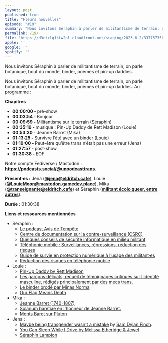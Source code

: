 ```yaml
---
layout: post
published: true
title: "Fleurs nouvelles"
episode: "#19"
summary: "Nous invitons Séraphin à parler de militantisme de terrain, on parle botanique, bout du monde, binder, poèmes et pin-up daddies."
permalink: /19/
file: 'https://d3ctxlq1ktw2nl.cloudfront.net/staging/2023-6-2/337757358-22050-1-1653940b0b965.m4a'
apple: ''
google: ''
spotify: ''
---
```

<p>Nous invitons Séraphin à parler de militantisme de terrain, on parle botanique, bout du monde, binder, poèmes et pin-up daddies.</p>

<!--more-->


<p>Nous invitons Séraphin à parler de militantisme de terrain, on parle botanique, bout du monde, binder, poèmes et pin-up daddies. Au programme :</p>

<p><strong>Chapitres</strong></p>
<ul>
  <li><strong>00:00:00 - </strong>pré-show</li>
  <li><strong>00:03:54 - </strong>Bonjour</li>
  <li><strong>00:09:59 - </strong>Militantisme sur le terrain (Séraphin)</li>
  <li><strong>00:35:19 - </strong>musique : Pin-Up Daddy de Rett Madison (Louie)</li>
  <li><strong>00:53:30 - </strong>Jeanne Barret (Mika)</li>
  <li><strong>01:13:25 - </strong>Survivre l’été avec un binder (Louie)</li>
  <li><strong>01:19:00 - </strong>Peut-être qu’être trans n’était pas une erreur (Jena)</li>
  <li><strong>01:27:57 - </strong>post-show</li>
  <li><strong>01:30:38 - </strong>EOF</li>
</ul>

<p>Notre  compte Fediverse / Mastodon : <a href="https://podcasts.social/@unpodcasttrans"><strong>https://podcasts.social/@unpodcasttrans</strong></a>.</p>

<p><strong>Présent·es :</strong> 
Jena (<a href="https://eldritch.cafe/@jena"><strong>@jena@eldritch.cafe</strong></a>), 
Louie (<a href="https://mastodon.gamedev.place/@LouieMoon"><strong>@LouieMoon@mastodon.gamedev.place</strong></a>),  
Mika (<a href="https://eldritch.cafe/@transeignante"><strong>@transeignante@eldritch.cafe</strong></a>) et
Séraphin (<a href="https://linktr.ee/avisdetempete"><strong>militant écolo queer, entre autres</strong></a>).</p> 

<p><strong>Durée :</strong> 01:30:38</p>

<p><strong>Liens et ressources mentionnées</strong></p>
<ul>
  <li>Séraphin :
   <ul>
     <li><a href="https://linktr.ee/avisdetempete">Le podcast Avis de Tempête</a></li>
     <li><a href="https://www.csrc.link/fr/">Centre de documentation sur la contre-surveillance (CSRC)</a></li>
     <li><a href="https://www.instagram.com/p/Cpr-jVdASSX/">Quelques conseils de sécurité informatique en milieu militant</a></li>
     <li><a href="https://infokiosques.net/IMG/pdf/_7_janvier_2023__telephonie_et_securite_numerique-36pa5-fil.pdf">Téléphonie mobile : Surveillances, répressions, réduction des risques</a></li>
     <li><a href="https://mars-infos.org/IMG/pdf/guidenum.pdf">Guide de survie en protection numérique à l’usage des militant·es</a></li>
     <li><a href="https://telmob.0id.org/fr:accueil">Réduction des risques en téléphonie mobile</a></li>
   </ul>
  </li>
  <li>Louie :
    <ul>
      <li><a href="https://youtu.be/if12qjITsFU">Pin-Up Daddy by Rett Madison</a></li>
      <li><a href="https://infokiosques.net/spip.php?article1784">Les garçons délicats, recueil de témoignages critiques sur l’identité masculine, rédigés  principalement par des mecs trans.</a></li>
      <li><a href="https://www.instagram.com/p/Cs1Wxl5NjbH/">Le binder brodé par Minas Norma</a></li>
      <li><a href="https://en.wikipedia.org/wiki/Our_Flag_Means_Death">Our Flag Means Death</a></li>
    </ul>
  </li>
  <li>Mika :
    <ul>
      <li><a href="https://fr.wikipedia.org/wiki/Jeanne_Barret">Jeanne Barret (1740-1807)</a></li>
      <li><a href="https://fr.wikipedia.org/wiki/Solanum_baretiae">Solanum baretiae en l'honneur de Jeanne Barret.</a></li>
      <li><a href="https://fr.wikipedia.org/wiki/Monts_Baret ">Monts Baret sur Pluton</a></li>
    </ul>
  </li>
  <li>Jena :
    <ul>
      <li><a href="https://letsqueerthingsup.com/2017/11/30/maybe-being-transgender-wasnt-a-mistake/">Maybe being transgender wasn't a mistake</a> by <a href="http://www.samdylanfinch.com/">Sam Dylan Finch</a>.</li>
      <li><a href="https://youtu.be/cD_tjkpEVvg">You Can Sleep While I Drive by Melissa Etheridge & Jewel</a></li>
     <li><a href="https://www.tintin.com/fr/characters/seraphin-lampion">Séraphin Lampion</a></li>
    </ul>
  </li>
</ul>



